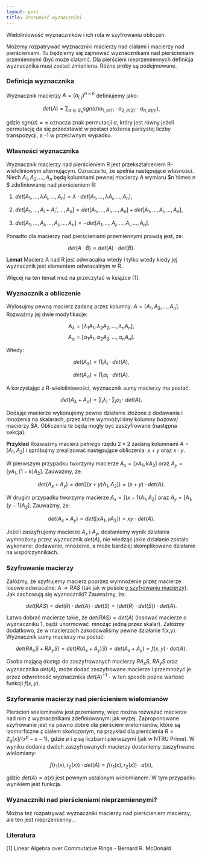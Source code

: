```yaml
---
layout: post
title: Zrozumieć wyznaczniki
---
```


Wieloliniowość wyznaczników i ich rola w szyfrowaniu obliczeń.

Możemy rozpatrywać wyznaczniki macierzy nad ciałami i macierzy nad pierścieniami.
Tu będziemy się zajmować wyznacznikami nad pierścieniami przemiennymi (być może ciałami).
Dla pierścieni nieprzemiennych definicja wyznacznika musi zostać zmieniona. Różne próby są podejmowane.

### Definicja wyznacznika

Wyznacznik macierzy $A=(a_{i,j})^{n \times n}$ definiujemy jako:

$$ det(A) = \sum_{\sigma \in S_n} sgn(\sigma) a_{1,\sigma(1)} \cdot a_{2,\sigma(2)} \cdots a_{n,\sigma(n)}), $$

gdzie $sgn(\sigma)=\pm$ oznacza znak permutacji $\sigma$, który jest równy jeżeli permutację da się przedstawić
w postaci złożenia parzystej liczby transpozycji, a -1 w przeciwnym wypadku.

### Własności wyznacznika

Wyznacznik macierzy nad pierścieniem R jest przekształceniem R-wieloliniowym alternującym.
Oznacza to, że spełnia następujące własności. Niech $A_1, A_2, \ldots, A_n$ będą kolumnami pewnej macierzy $A$
wymiaru $n \times n $ zdefiniowanej nad pierścieniem R:

1. $det[A_1,\ldots,\lambda A_i,\ldots,A_n] = \lambda \cdot det[A_1,\ldots,\lambda A_i,\ldots,A_n]$,

2. $det[A_1,\ldots,A_i + A_i',\ldots,A_n] = det[A_1,\ldots,A_i,\ldots,A_n] + det[A_1,\ldots,A_i,\ldots,A_n]$,

3. $det[A_1,\ldots,A_i, \ldots, A_j,\ldots,A_n] = - det[A_1,\ldots,A_j, \ldots, A_i,\ldots,A_n]$.

Ponadto dla macierzy nad pierścieniami przemiennymi prawdą jest, że:

$$ det(A \cdot B) = det(A) \cdot det(B). $$

**Lemat** Macierz A nad R jest odwracalna wtedy i tylko wtedy kiedy jej wyznacznik jest elementem odwracalnym w R.

Więcej na ten temat moż na przeczytać w książce [1].

### Wyznacznik a obliczenie

Wylosujmy pewną macierz zadaną przez kolumny: $A = [A_1,A_2,\ldots,A_n]$. Rozważmy jej dwie modyfikacje:

$$A_{\lambda} = [\lambda_1 A_1, \lambda_2 A_2, \ldots, \lambda_n A_n],$$
$$A_{\alpha} = [\alpha_1 A_1, \alpha_2 A_2, \ldots, \alpha_n A_n]. $$

Wtedy:

$$ det(A_{\lambda}) = \prod_i \lambda_i \cdot det(A), $$

$$ det(A_{\alpha}) = \prod_i \alpha_i \cdot det(A). $$

A korzystając z R-wieloliniowości, wyznacznik sumy macierzy ma postać:

$$ det(A_{\lambda} + A_{\alpha}) = \sum_i \lambda_i \cdot \sum_i \alpha_i \cdot det(A).$$

Dodając macierze wykonujemy pewne działanie złożone z dodawania i mnożenia na skalarach, przez które
wymnożyliśmy kolumny *bazowej* macierzy $A. Obliczenia te będą mogły być zaszyfrowane (następna sekcja).

**Przykład** Rozważmy macierz pełnego rzędu $2 \times 2$ zadaną kolumnami $A=[A_1,A_2]$ i spróbujmy zrealizować
następujące obliczenia: $x + y$ oraz $x \cdot y.$

W pierwszym przypadku tworzymy macierze $A_x = [x A_1, k A_2]$ oraz $A_y = [y A_1, (1-k) A_2]$.
Zauważmy, że:

$$ det(A_x+A_y) = det([(x+y) A_1, A_2]) = (x+y) \cdot det(A).$$

W drugim przypadku tworzymy macierze $A_x = [(x-1) A_1, A_2]$ oraz $A_y = [A_1, (y-1) A_2]$.
Zauważmy, że:

$$ det(A_x+A_y) = det([xA_1, yA_2]) = xy \cdot det(A).$$

Jeżeli zaszyfrujemy macierze $A_x$ i $A_y$, dostaniemy wynik działania wymnożony przez wyznacznik $det(A)$,
nie wiedząc jakie działanie zostało wykonane: dodawanie, mnożenie, a może bardziej skomplikowane działanie
na współczynnikach.


### Szyfrowanie macierzy

Załóżmy, że szyfrujemy macierz poprzez wymnożenie przez macierze losowe odwracalne: $A \rightarrow RAS$
(tak jak w poście [o szyfrowaniu macierzy](https://keipie.github.io/matrix-enc)). Jak zachowują się wyznaczniki? Zauważmy, że:

$$ det(RAS) = det(R) \cdot det(A) \cdot det(S) = (det(R) \cdot det(S)) \cdot det(A). $$

Łatwo dobrać macierze takie, że $det(RAS) = det(A)$ (losować macierze o wyznaczniku 1, bądź unormować  mnożąc jedną przez skalar).
Załóżmy dodatkowo, że w macierzach zakodowaliśmy pewne działanie f(x,y). Wyznacznik sumy macierzy ma postać:

$$ det(RA_xS + RA_yS) = det(R(A_x+A_y)S) = det(A_x+A_y) = f(x,y) \cdot det(A). $$

Osoba mającą dostęp do zaszyfrowanych macierzy $RA_xS$, $RA_yS$ oraz wyznacznika $det(A)$, może dodać zaszyfrowane macierze
i przemnożyć je przez odwrotność wyznacznika $det(A)^{-1}$ - w ten sposób pozna wartość funkcji $f(x,y)$.

### Szyforwanie macierzy nad pierścieniem wielomianów

Pierścień wielominaów jest przemienny, więc można rozważać macierze nad nim z wyznacznikami zdefiniowanymi jak wyżej.
Zaproponowane szyfrowanie jest na pewno dobre dla pierścieni wielomianów, które są izomorficzne z ciałem skończonym,
na przykład dla pierścienia $R = \mathbb{Z}_q[x]/(x^p-x-1)$, gdzie $p$ i $q$ są liczbami pierwszymi (jak w NTRU Prime).
W wyniku dodania dwóch zaszyfrowanych macierzy dostaniemy zaszyfrwane wielomiany:

$$ f(r_1(x),r_2(x)) \cdot det(A) = f(r_1(x),r_2(x)) \cdot a(x), $$

gdzie $det(A) = a(x)$ jest pewnym ustalonym wielomianem. W tym przypadku wynikiem jest funkcja.


### Wyznaczniki nad pierścieniami nieprzemiennymi?

Można też rozpatrywać wyznaczniki macierzy nad pierścieniem macierzy, ale ten jest nieprzemienny...



### Literatura

[1] Linear Algebra over Commutative Rings - Bernard R. McDonald
